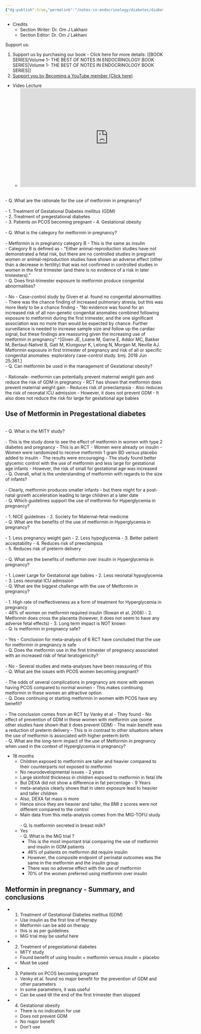 ```yaml
---
{"dg-publish":true,"permalink":"/notes-in-endocrinology/diabetes/diabetes-in-pregnancy/metformin-in-pregnancy/"}
---
```


- Credits
	- Section Writer: Dr. Om J Lakhani
	- Section Editor: Dr. Om J Lakhani

Support us:
1. Support us by purchasing our book - Click here for more details: [[BOOK SERIES/Volume 1- THE BEST OF NOTES IN ENDOCRINOLOGY BOOK SERIES\|Volume 1- THE BEST OF NOTES IN ENDOCRINOLOGY BOOK SERIES]]
2. [Support you by Becoming a YouTube member (Click here)](https://www.youtube.com/channel/UC6zQSf7dLDqfQOeM4mNUBTQ/join)

- Video Lecture
	- <iframe width="560" height="315" src="https://www.youtube.com/embed/0yKEP_J-jU8" title="YouTube video player" frameborder="0" allow="accelerometer; autoplay; clipboard-write; encrypted-media; gyroscope; picture-in-picture" allowfullscreen></iframe>
 
<br> - Q.  What are the rationale for the use of metformin in pregnancy?<br>  
    - 1. Treatment of  Gestational Diabetes mellitus (GDM)  
    - 2. Treatment of  pregestational diabetes  
    - 3. Patients on  PCOS   becoming pregnant
    - 4.  Gestational obesity  
<br> - Q.  What is the category for metformin in pregnancy?<br>  
    - Metformin is in pregnancy category B
    - This is the same as  insulin  
    -  Category B   is defined as 
        - "Either animal-reproduction studies have not demonstrated a fetal risk, but there are no controlled studies in pregnant women or animal-reproduction studies have shown an adverse effect (other than a decrease in fertility) that was not confirmed in controlled studies in women in the first trimester (and there is no evidence of a risk in later trimesters)."
<br> - Q.  Does first-trimester exposure to metformin produce congenital abnormalities?<br>  
    - No
    - Case-control study by Given et al. found no congenital abnormalities
    - There was the chance finding of increased pulmonary atresia, but this was more likely to be a chance finding 
  	- "No evidence was found for an increased risk of all non-genetic congenital anomalies combined following exposure to metformin during the first trimester, and the one significant association was no more than would be expected by chance. Further surveillance is needed to increase sample size and follow up the cardiac signal, but these findings are reassuring given the increasing use of metformin in pregnancy" ^[Given JE, Loane M, Garne E, Addor MC, Bakker M, Bertaut-Nativel B, Gatt M, Klungsoyr K, Lelong N, Morgan M, Neville AJ. Metformin exposure in first trimester of pregnancy and risk of all or specific congenital anomalies: exploratory case-control study. bmj. 2018 Jun 25;361.]
<br> - Q.  Can metformin be used in the management of Gestational obesity?<br>  
    - Rationale- metformin can potentially prevent maternal weight gain and reduce the risk of GDM in pregnancy 
    - RCT has shown that metformin does prevent maternal weight gain
    - Reduces risk of preeclampsia 
    - Also reduces the risk of neonatal ICU admission 
    - However, it does not prevent GDM
    - It also does not reduce the risk for large for gestational age babies 
	
## Use of Metformin in Pregestational diabetes 

<br> - Q.  What is the  MITY study?<br>  
    - This is the study done to see the effect of metformin in women with type 2 diabetes and pregnancy
    - This is an RCT
    - Women were already on insulin
    - Women were randomized to receive metformin 1 gram BD versus placebo added to insulin 
    - The results were encouraging
    - The study found better glycemic control with the use of metformin and less large for gestational age infants
    - However, the risk of small for gestational age was increased 
<br> - Q.  Overall, what is the understanding of metformin with regards to the size of infants?<br>  
    - Clearly, metformin produces smaller infants
    - but there might for a post-natal growth acceleration leading to large children at a later date 
<br> - Q.   Which guidelines support the use of metformin for  Hyperglycemia in pregnancy?<br>  
    - 1. NICE guidelines
    - 2. Society for Maternal-fetal medicine
<br> - Q.  What are the benefits of the use of metformin in  Hyperglycemia in pregnancy?<br>  
    - 1. Less pregnancy weight gain
    - 2. Less hypoglycemia
    - 3. Better patient acceptability
    - 4. Reduces risk of  preeclampsia  
    - 5. Reduces risk of  preterm delivery  
<br> - Q.  What are the benefits of metformin over insulin in  Hyperglycemia in pregnancy?<br>  
    - 1. Lower Large for Gestational age babies
    - 2. Less neonatal hypoglycemia
    - 3. Less neonatal ICU admission
<br> - Q.  What are the biggest challenge with the use of  Metformin in pregnancy?<br>  
    - 1. High rate of ineffectiveness as a form of treatment for  Hyperglycemia in pregnancy  
        - 46% of women on metformin required insulin (Rowan et al. 2008)
    - 2. Metformin does cross the placenta (however, it does not seem to have any adverse fetal effects)
    - 3. Long term impact is NOT known 
<br> - Q.  Is metformin in pregnancy safe?<br>  
    - Yes
    - Conclusion for meta-analysis of 6 RCT have concluded that the use for metformin in pregnancy is safe 
<br> - Q.  Does the metformin use in the first trimester of pregnancy associated with an increased risk of fetal teratogenicity?<br>  
    - No
    - Several studies and meta-analyses have been reassuring of this
<br> - Q.  What are the issues with  PCOS   women becoming pregnant?<br>  
    - The odds of several complications in pregnancy are more with women having PCOS compared to normal women
    - This makes continuing metformin in these women an attractive option
<br> - Q.  Does continuing or starting metformin in women with PCOS have any benefit?<br>  
    - The conclusion comes from an RCT by Vanky et al
    - They found 
        - No effect of prevention of GDM in these women with metformin use (some other studies have shown that it does prevent GDM)
        - The main benefit was a reduction of preterm delivery
            - This is in contrast to other situations where the use of metformin is associated with higher preterm birth
<br> - Q.  What are the long-term impact of the use of  Metformin in pregnancy when used in the context of  Hyperglycemia in pregnancy?<br>  
   
   - 18 months
        - Children exposed to metformin are taller and heavier compared to their counterparts not exposed to metformin
        - No neurodevelopmental issues
    - 2 years
        - Large skinfold thickness in children exposed to metformin in fetal life
        - But DEXA did not show a difference in fat percentage
    - 9 Years
        - meta-analysis clearly shows that in utero exposure lead to heavier and taller children 
        - Also, DEXA fat mass is more 
        - Hence since they are heavier and taller, the BMI z scores were not different compared to the control
        - Main data from this meta-analysis comes from the  MIG-TOFU study  
<br> - Q.  Is metformin secreted in breast milk?<br>  
	  - Yes
<br> - Q.  What is the  MiG trial ?<br>  
		- This is the most important trial comparing the use of metformin and insulin in GDM patients
		- 46% of patients on metformin did require insulin
		- However, the composite endpoint of perinatal outcomes was the same in the metformin and the insulin group
		- There was no adverse effect with the use of metformin
		- 70% of the women preferred using metformin over insulin

## Metformin in pregnancy  - Summary, and conclusions
- 1. Treatment of  Gestational Diabetes mellitus (GDM)  
    - Use insulin as the first line of therapy
    - Metformin can be add on therapy 
    - this is as per guidelines
    -  MiG trial   may be useful here 
- 2. Treatment of  pregestational diabetes  
    -  MITY study  
    - Found benefit of using Insulin + metformin versus insulin + placebo
    - Must be used
- 3. Patients on  PCOS   becoming pregnant
    - Venky et al. found no major benefit for the prevention of GDM and other parameters
    - In some parameters, it was useful
    - Can be used till the end of the first trimester then stopped 
- 4.  Gestational obesity  
    - There is no indication for use
    - Does not prevent GDM
    - No major benefit
    - Don't use
